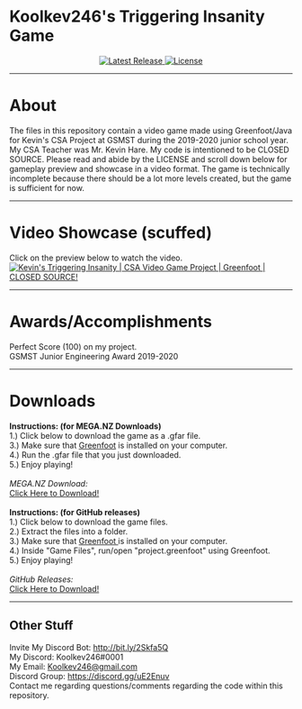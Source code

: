 # Koolkev246's Triggering Insanity Game
<p align="center">
  <a title="Invite" href="href=https://github.com/Koolkev246/koolkev246.github.io" target="_blank">
  </a>
  <a title="Release" href="https://github.com/Koolkev246/gsmst-TriggeringInsanityGame/releases" target="_blank">
    <img src="https://img.shields.io/github/release/Koolkev246/gsmst-TriggeringInsanityGame?style=flat-square" alt="Latest Release" />
  </a>
  <a title="License" href="https://github.com/Koolkev246/LICENSE/blob/master/LICENSE" target="_blank">
    <img src="https://img.shields.io/github/license/Koolkev246/LICENSE.svg?style=flat-square" alt="License" />
  </a>
</p>

** **
# About
The files in this repository contain a video game made using Greenfoot/Java for Kevin's CSA Project at GSMST during the 2019-2020 junior school year. My CSA Teacher was Mr. Kevin Hare. My code is intentioned to be CLOSED SOURCE. Please read and abide by the LICENSE and scroll down below for gameplay preview and showcase in a video format. The game is technically incomplete because there should be a lot more levels created, but the game is sufficient for now. 

** **
# Video Showcase (scuffed)
Click on the preview below to watch the video. <br />
[![Kevin's Triggering Insanity | CSA Video Game Project | Greenfoot | CLOSED SOURCE!](https://img.youtube.com/vi/p0EdEy51Bz0/0.jpg)](https://www.youtube.com/watch?v=p0EdEy51Bz0)

** **
# Awards/Accomplishments
Perfect Score (100) on my project. <br />
GSMST Junior Engineering Award 2019-2020 <br />

** **
# Downloads
**Instructions: (for MEGA.NZ Downloads)** <br />
1.) Click below to download the game as a .gfar file.  <br />
3.) Make sure that <a href="https://www.greenfoot.org/download">Greenfoot</a> is installed on your computer. <br />
4.) Run the .gfar file that you just downloaded. <br />
5.) Enjoy playing! <br />
<br />
*MEGA.NZ Download:* <br />
<a title="*Release v1*" href="https://rebrand.ly/TriggeringInsanity">Click Here to Download! </a><br />
<br />
**Instructions: (for GitHub releases)** <br />
1.) Click below to download the game files. <br />
2.) Extract the files into a folder. <br />
3.) Make sure that <a href="https://www.greenfoot.org/download">Greenfoot </a> is installed on your computer. <br />
4.) Inside "Game Files", run/open "project.greenfoot" using Greenfoot. <br />
5.) Enjoy playing! <br />
<br />
*GitHub Releases:* <br />
<a title="*Release v1*" href="https://github.com/Koolkev246/gsmst-TriggeringInsanityGame/releases/">Click Here to Download! </a>

** **
## Other Stuff
Invite My Discord Bot: http://bit.ly/2Skfa5Q <br />
My Discord: Koolkev246#0001 <br />
My Email: Koolkev246@gmail.com <br />
Discord Group: https://discord.gg/uE2Enuv <br />
Contact me regarding questions/comments regarding the code within this repository. <br />
